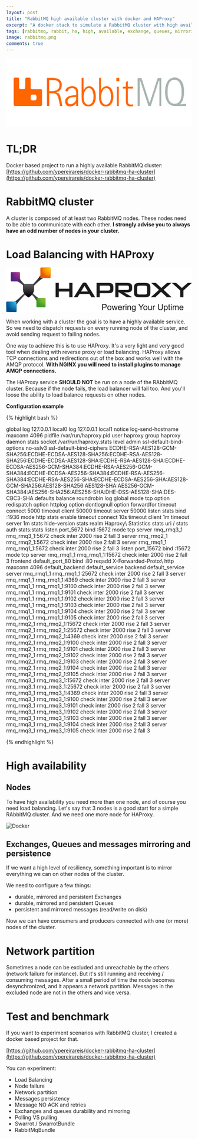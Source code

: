 ```yaml
---
layout: post
title: "RabbitMQ high available cluster with docker and HAProxy"
excerpt: "A docker stack to simulate a RabbitMQ cluster with high availability. HAProxy for load balancing, multi nodes, nodes failure, network partition,..."
tags: [rabbitmq, rabbit, ha, high, available, exchange, queues, mirroring, cluster, haproxy, swarrot, oldsound, symfony, node, nodes, persistancy, durable]
image: rabbitmq.png
comments: true
---
```


![Docker](/images/posts/rabbitmq.png)

# TL;DR

Docker based project to run a highly available RabbitMQ cluster:
[https://github.com/ypereirareis/docker-rabbitmq-ha-cluster](https://github.com/ypereirareis/docker-rabbitmq-ha-cluster)

# RabbitMQ cluster

A cluster is composed of at least two RabbitMQ nodes. These nodes need to be able to communicate with each other.
**I strongly advise you to always have an odd number of nodes in your cluster.**

# Load Balancing with HAProxy

![Docker](/images/posts/haproxy.png)

When working with a cluster the goal is to have a highly available service.
So we need to dispatch requests on every running node of the cluster, and avoid sending request to failing nodes.

One way to achieve this is to use HAProxy. It's a very light and very good tool when dealing with reverse proxy or load balancing.
HAProxy allows TCP connections and redirections out of the box and works well with the AMQP protocol.
**With NGINX you will need to install plugins to manage AMQP connections.**

The HAProxy service **SHOULD NOT** be run on a node of the RAbbitMQ cluster. Because if the node fails, the load balancer will fail too.
And you'll  loose the ability to load balance requests on other nodes.

**Configuration example**

{% highlight bash %}

global
  log 127.0.0.1 local0
  log 127.0.0.1 local1 notice
  log-send-hostname
  maxconn 4096
  pidfile /var/run/haproxy.pid
  user haproxy
  group haproxy
  daemon
  stats socket /var/run/haproxy.stats level admin
  ssl-default-bind-options no-sslv3
  ssl-default-bind-ciphers ECDHE-RSA-AES128-GCM-SHA256:ECDHE-ECDSA-AES128-SHA256:ECDHE-RSA-AES128-SHA256:ECDHE-ECDSA-AES128-SHA:ECDHE-RSA-AES128-SHA:ECDHE-ECDSA-AES256-GCM-SHA384:ECDHE-RSA-AES256-GCM-SHA384:ECDHE-ECDSA-AES256-SHA384:ECDHE-RSA-AES256-SHA384:ECDHE-RSA-AES256-SHA:ECDHE-ECDSA-AES256-SHA:AES128-GCM-SHA256:AES128-SHA256:AES128-SHA:AES256-GCM-SHA384:AES256-SHA256:AES256-SHA:DHE-DSS-AES128-SHA:DES-CBC3-SHA
defaults
  balance roundrobin
  log global
  mode tcp
  option redispatch
  option httplog
  option dontlognull
  option forwardfor
  timeout connect 5000
  timeout client 50000
  timeout server 50000
listen stats
  bind :1936
  mode http
  stats enable
  timeout connect 10s
  timeout client 1m
  timeout server 1m
  stats hide-version
  stats realm Haproxy\ Statistics
  stats uri /
  stats auth stats:stats
listen port_5672
  bind :5672
  mode tcp
  server rmq_rmq3_1 rmq_rmq3_1:5672 check inter 2000 rise 2 fall 3
  server rmq_rmq2_1 rmq_rmq2_1:5672 check inter 2000 rise 2 fall 3
  server rmq_rmq1_1 rmq_rmq1_1:5672 check inter 2000 rise 2 fall 3
listen port_15672
  bind :15672
  mode tcp
  server rmq_rmq1_1 rmq_rmq1_1:15672 check inter 2000 rise 2 fall 3
frontend default_port_80
  bind :80
  reqadd X-Forwarded-Proto:\ http
  maxconn 4096
  default_backend default_service
backend default_service
  server rmq_rmq1_1 rmq_rmq1_1:25672 check inter 2000 rise 2 fall 3
  server rmq_rmq1_1 rmq_rmq1_1:4369 check inter 2000 rise 2 fall 3
  server rmq_rmq1_1 rmq_rmq1_1:9100 check inter 2000 rise 2 fall 3
  server rmq_rmq1_1 rmq_rmq1_1:9101 check inter 2000 rise 2 fall 3
  server rmq_rmq1_1 rmq_rmq1_1:9102 check inter 2000 rise 2 fall 3
  server rmq_rmq1_1 rmq_rmq1_1:9103 check inter 2000 rise 2 fall 3
  server rmq_rmq1_1 rmq_rmq1_1:9104 check inter 2000 rise 2 fall 3
  server rmq_rmq1_1 rmq_rmq1_1:9105 check inter 2000 rise 2 fall 3
  server rmq_rmq2_1 rmq_rmq2_1:15672 check inter 2000 rise 2 fall 3
  server rmq_rmq2_1 rmq_rmq2_1:25672 check inter 2000 rise 2 fall 3
  server rmq_rmq2_1 rmq_rmq2_1:4369 check inter 2000 rise 2 fall 3
  server rmq_rmq2_1 rmq_rmq2_1:9100 check inter 2000 rise 2 fall 3
  server rmq_rmq2_1 rmq_rmq2_1:9101 check inter 2000 rise 2 fall 3
  server rmq_rmq2_1 rmq_rmq2_1:9102 check inter 2000 rise 2 fall 3
  server rmq_rmq2_1 rmq_rmq2_1:9103 check inter 2000 rise 2 fall 3
  server rmq_rmq2_1 rmq_rmq2_1:9104 check inter 2000 rise 2 fall 3
  server rmq_rmq2_1 rmq_rmq2_1:9105 check inter 2000 rise 2 fall 3
  server rmq_rmq3_1 rmq_rmq3_1:15672 check inter 2000 rise 2 fall 3
  server rmq_rmq3_1 rmq_rmq3_1:25672 check inter 2000 rise 2 fall 3
  server rmq_rmq3_1 rmq_rmq3_1:4369 check inter 2000 rise 2 fall 3
  server rmq_rmq3_1 rmq_rmq3_1:9100 check inter 2000 rise 2 fall 3
  server rmq_rmq3_1 rmq_rmq3_1:9101 check inter 2000 rise 2 fall 3
  server rmq_rmq3_1 rmq_rmq3_1:9102 check inter 2000 rise 2 fall 3
  server rmq_rmq3_1 rmq_rmq3_1:9103 check inter 2000 rise 2 fall 3
  server rmq_rmq3_1 rmq_rmq3_1:9104 check inter 2000 rise 2 fall 3
  server rmq_rmq3_1 rmq_rmq3_1:9105 check inter 2000 rise 2 fall 3

{% endhighlight %}

# High availability

## Nodes

To have high availability you need more than one node, and of course you need load balancing.
Let's say that 3 nodes is a good start for a simple RAbbitMQ cluster.
And we need one more node for HAProxy.

![Docker](https://github.com/ypereirareis/docker-rabbitmq-ha-cluster/raw/master/img/rabbitmq.png)

## Exchanges, Queues and messages mirroring and persistence

If we want a high level of resiliency, something important is to mirror everything we can on other nodes of the cluster.

We need to configure a few things:

* durable, mirrored and persistent Exchanges
* durable, mirrored and persistent Queues
* persistent and mirrored messages (read/write on disk)

Now we can have consumers and producers connected with one (or more) nodes of the cluster.

# Network partition

Sometimes a node can be excluded and unreachable by the others (network failure for instance).
But it's still running and receiving / consuming messages.
After a small period of time the node becomes desynchronized, and it appears a network partition.
Messages in the excluded node are not in the others and vice versa.

# Test and benchmark

If you want to experiment scenarios with RabbitMQ cluster, I created a docker based project for that.

[https://github.com/ypereirareis/docker-rabbitmq-ha-cluster](https://github.com/ypereirareis/docker-rabbitmq-ha-cluster)

You can experiment:

* Load Balancing
* Node failure
* Network partition
* Messages persistency
* Message NO ACK and retries
* Exchanges and queues durability and mirroring
* Polling VS pulling
* Swarrot / SwarrotBundle
* RabbitMqBundle















